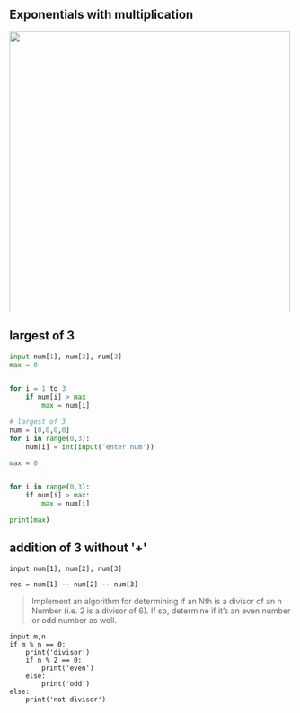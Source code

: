 
## Exponentials with multiplication
<img src="https://github.com/user-attachments/assets/b1848026-cae1-40de-b8f9-a94917389702" width="500" />

## largest of 3
``` python
input num[1], num[2], num[3]
max = 0


for i = 1 to 3
	if num[i] > max
		max = num[i]
```

``` python
# largest of 3
num = [0,0,0,0]
for i in range(0,3):
    num[i] = int(input('enter num'))

max = 0


for i in range(0,3):
	if num[i] > max:
		max = num[i]

print(max)
```



## addition of 3 without '+'

```
input num[1], num[2], num[3]

res = num[1] -- num[2] -- num[3]
```

>Implement an algorithm for determining if an Nth is a divisor of an n Number (i.e. 2 is a divisor of 6). If so, determine if it’s an even number or odd number as well.

```
input m,n
if m % n == 0:
	print('divisor')
	if n % 2 == 0:
		print('even')
	else:
		print('odd')
else:
	print('not divisor')
```

